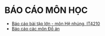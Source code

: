 # BÁO CÁO MÔN HỌC

- [Báo cáo bài tập lớn - môn Hệ nhúng, IT4210](./README.HENHUNG.md)
- [Báo cáo các môn Đồ án](./README.PROJECT.md)
